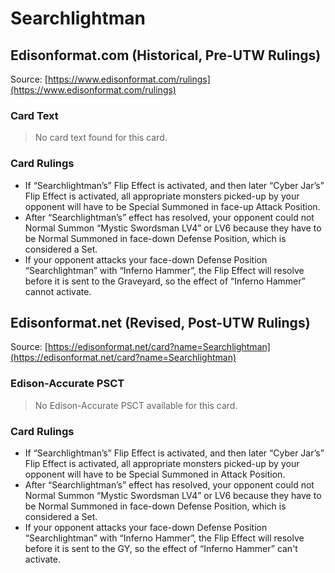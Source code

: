 # Searchlightman

## Edisonformat.com (Historical, Pre-UTW Rulings)

Source: [https://www.edisonformat.com/rulings](https://www.edisonformat.com/rulings)

### Card Text

> No card text found for this card.

### Card Rulings

*   If “Searchlightman’s” Flip Effect is activated, and then later “Cyber Jar’s” Flip Effect is activated, all appropriate monsters picked-up by your opponent will have to be Special Summoned in face-up Attack Position.
*   After “Searchlightman’s” effect has resolved, your opponent could not Normal Summon “Mystic Swordsman LV4” or LV6 because they have to be Normal Summoned in face-down Defense Position, which is considered a Set.
*   If your opponent attacks your face-down Defense Position “Searchlightman” with “Inferno Hammer”, the Flip Effect will resolve before it is sent to the Graveyard, so the effect of “Inferno Hammer” cannot activate.

## Edisonformat.net (Revised, Post-UTW Rulings)

Source: [https://edisonformat.net/card?name=Searchlightman](https://edisonformat.net/card?name=Searchlightman)

### Edison-Accurate PSCT

> No Edison-Accurate PSCT available for this card.

### Card Rulings

*   If “Searchlightman’s” Flip Effect is activated, and then later “Cyber Jar’s” Flip Effect is activated, all appropriate monsters picked-up by your opponent will have to be Special Summoned in Attack Position.
*   After “Searchlightman’s” effect has resolved, your opponent could not Normal Summon “Mystic Swordsman LV4” or LV6 because they have to be Normal Summoned in face-down Defense Position, which is considered a Set.
*   If your opponent attacks your face-down Defense Position “Searchlightman” with “Inferno Hammer”, the Flip Effect will resolve before it is sent to the GY, so the effect of “Inferno Hammer” can't activate.
            